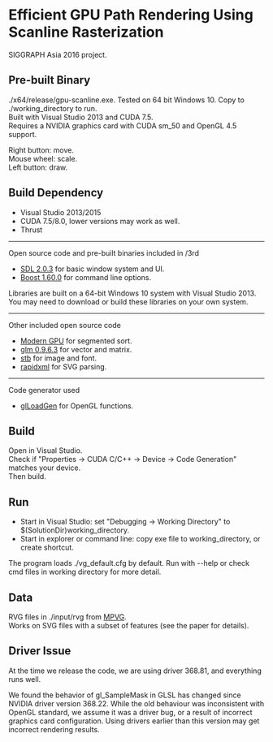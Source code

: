 # Efficient GPU Path Rendering Using Scanline Rasterization

SIGGRAPH Asia 2016 project.

## Pre-built Binary 

./x64/release/gpu-scanline.exe. Tested on 64 bit Windows 10. Copy to ./working_directory to run. <br/>
Built with Visual Studio 2013 and CUDA 7.5. <br/>
Requires a NVIDIA graphics card with CUDA sm_50 and OpenGL 4.5 support.

Right button: move. <br/>
Mouse wheel: scale. <br/>
Left button: draw.

## Build Dependency

* Visual Studio 2013/2015
* CUDA 7.5/8.0, lower versions may work as well.
* Thrust

----
Open source code and pre-built binaries included in /3rd

* [SDL 2.0.3](https://www.libsdl.org/) for basic window system and UI.
* [Boost 1.60.0](http://www.boost.org/) for command line options.

Libraries are built on a 64-bit Windows 10 system with Visual Studio 2013.
You may need to download or build these libraries on your own system.

----
Other included open source code

* [Modern GPU](https://nvlabs.github.io/moderngpu/) for segmented sort.
* [glm 0.9.6.3](http://www.g-truc.net/) for vector and matrix.
* [stb](https://github.com/nothings/stb) for image and font.
* [rapidxml](https://github.com/dwd/rapidxml) for SVG parsing.

----
Code generator used

* [glLoadGen](https://bitbucket.org/alfonse/glloadgen/wiki/Home) for OpenGL functions.

## Build

Open in Visual Studio. <br/>
Check if "Properties -> CUDA C/C++ -> Device -> Code Generation" matches your device. <br/>
Then build.

## Run

* Start in Visual Studio: set "Debugging -> Working Directory" to $(SolutionDir)working_directory. <br/>
* Start in explorer or command line: copy exe file to working_directory, or create shortcut. <br/>

The program loads ./vg_default.cfg by default. Run with --help or check cmd files in working directory for more detail.

## Data

RVG files in ./input/rvg from [MPVG](http://w3.impa.br/~diego/projects/GanEtAl14/). <br/>
Works on SVG files with a subset of features (see the paper for details).

## Driver Issue

At the time we release the code, we are using driver 368.81, and everything runs well.

We found the behavior of gl_SampleMask in GLSL has changed since NVIDIA driver version 368.22.
While the old behaviour was inconsistent with OpenGL standard, we assume it was a driver bug,
or a result of incorrect graphics card configuration.
Using drivers earlier than this version may get incorrect rendering results.
